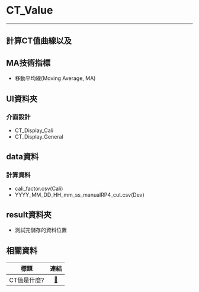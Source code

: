 # CT_Value
---
## 計算CT值曲線以及
## MA技術指標
- 移動平均線(Moving Average, MA)

## UI資料夾
### 介面設計
  - CT_Display_Cali
  - CT_Display_General
## data資料
### 計算資料
- cali_factor.csv(Cali)
- YYYY_MM_DD_HH_mm_ss_manualRP4_cut.csv(Dev)

## result資料夾
- 測試完儲存的資料位置
## 相關資料


|        標題         |           連結            |
|:-----------------:|:-----------------------:|
|      CT值是什麼?      |    [:link:][CT值是什麼?]    |


[CT值是什麼?]: https://tw.news.yahoo.com/ct%E5%80%BC%E6%98%AF%E4%BB%80%E9%BA%BC-ct%E5%80%BC%E6%98%AF%E8%B6%8A%E4%BD%8E%E8%B6%8A%E5%A5%BD%E5%97%8E-cycle-threshold-value-102152444.html

[//]: # ([HackMD-it]: https://hackmd.io/c/tutorials/%2Fs%2Fhackmd-it)

[//]: # ([Book-mode]: https://hackmd.io/c/tutorials/%2Fs%2Fhow-to-create-book)

[//]: # ([Slide-mode]: https://hackmd.io/c/tutorials/%2Fs%2Fhow-to-create-slide-deck)

[//]: # ([Share-Publish]: https://hackmd.io/c/tutorials/%2Fs%2Fhow-to-publish-note)
